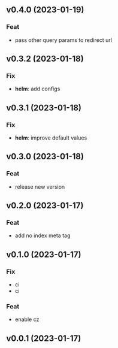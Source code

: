 ## v0.4.0 (2023-01-19)

### Feat

- pass other query params to redirect url

## v0.3.2 (2023-01-18)

### Fix

- **helm**: add configs

## v0.3.1 (2023-01-18)

### Fix

- **helm**: improve default values

## v0.3.0 (2023-01-18)

### Feat

- release new version

## v0.2.0 (2023-01-17)

### Feat

- add no index meta tag

## v0.1.0 (2023-01-17)

### Fix

- ci
- ci

### Feat

- enable cz

## v0.0.1 (2023-01-17)
